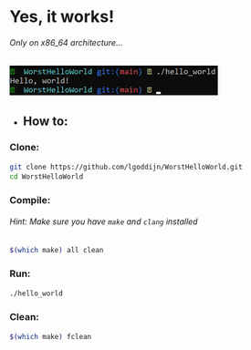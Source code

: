 # Yes, it works!
###### _Only on x86_64 architecture..._
![Screenshot](./screenshot.png)

* ## How to:
### Clone:
```sh
git clone https://github.com/lgoddijn/WorstHelloWorld.git
cd WorstHelloWorld
```

### Compile:

###### Hint: Make sure you have `make` and `clang` installed
```sh
$(which make) all clean
```

### Run:
```sh
./hello_world
```

### Clean:
```sh
$(which make) fclean
```
